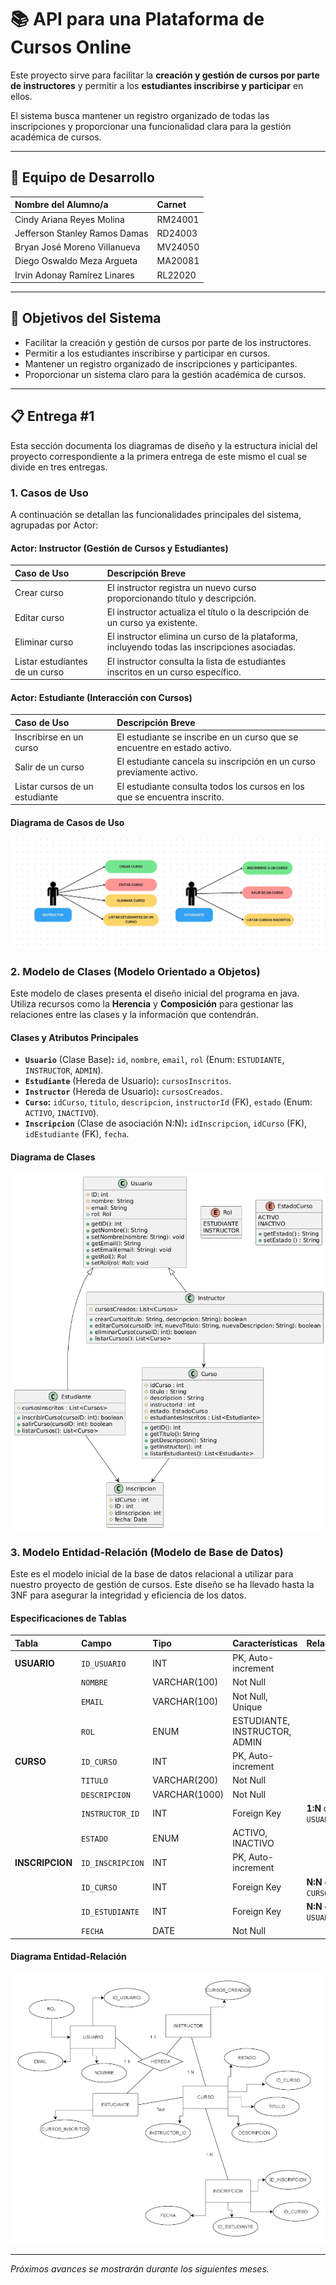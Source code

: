 # 📚 API para una Plataforma de Cursos Online

Este proyecto sirve para facilitar la **creación y gestión de cursos por parte de instructores** y permitir a los **estudiantes inscribirse y participar** en ellos.

El sistema busca mantener un registro organizado de todas las inscripciones y proporcionar una funcionalidad clara para la gestión académica de cursos.

---

## 👥 Equipo de Desarrollo

| Nombre del Alumno/a | Carnet | 
| :--- | :--- | 
| Cindy Ariana Reyes Molina | RM24001 | 
| Jefferson Stanley Ramos Damas | RD24003 | 
| Bryan José Moreno Villanueva | MV24050 | 
| Diego Oswaldo Meza Argueta | MA20081 | 
| Irvin Adonay Ramírez Linares | RL22020 | 

---

## 🎯 Objetivos del Sistema

* Facilitar la creación y gestión de cursos por parte de los instructores.
* Permitir a los estudiantes inscribirse y participar en cursos.
* Mantener un registro organizado de inscripciones y participantes.
* Proporcionar un sistema claro para la gestión académica de cursos.

---

## 📋 Entrega #1

Esta sección documenta los diagramas de diseño y la estructura inicial del proyecto correspondiente a la primera entrega de este mismo el cual se divide en tres entregas.

### 1. Casos de Uso

A continuación se detallan las funcionalidades principales del sistema, agrupadas por Actor:

#### Actor: Instructor (Gestión de Cursos y Estudiantes)

Caso de Uso | Descripción Breve | 
| :--- | :--- | 
| Crear curso | El instructor registra un nuevo curso proporcionando título y descripción. | 
| Editar curso | El instructor actualiza el título o la descripción de un curso ya existente. | 
| Eliminar curso | El instructor elimina un curso de la plataforma, incluyendo todas las inscripciones asociadas. | 
| Listar estudiantes de un curso | El instructor consulta la lista de estudiantes inscritos en un curso específico. | 

#### Actor: Estudiante (Interacción con Cursos)

Caso de Uso | Descripción Breve | 
| :--- | :--- | 
| Inscribirse en un curso | El estudiante se inscribe en un curso que se encuentre en estado activo. | 
| Salir de un curso | El estudiante cancela su inscripción en un curso previamente activo. | 
| Listar cursos de un estudiante | El estudiante consulta todos los cursos en los que se encuentra inscrito. |

#### Diagrama de Casos de Uso

![Diagrama de Casos de Uso](images/diagrama-casos-de-uso.jpg)

### 2. Modelo de Clases (Modelo Orientado a Objetos)

Este modelo de clases presenta el diseño inicial del programa en java. Utiliza recursos como la **Herencia** y **Composición** para gestionar las relaciones entre las clases y la información que contendrán.

#### Clases y Atributos Principales

* **`Usuario`** (Clase Base)**:** `id`, `nombre`, `email`, `rol` (Enum: `ESTUDIANTE`, `INSTRUCTOR`, `ADMIN`).
* **`Estudiante`** (Hereda de Usuario)**:** `cursosInscritos`.
* **`Instructor`** (Hereda de Usuario)**:** `cursosCreados`.
* **`Curso`:** `idCurso`, `titulo`, `descripcion`, `instructorId` (FK), `estado` (Enum: `ACTIVO`, `INACTIVO`).
* **`Inscripcion`** (Clase de asociación N:N)**:** `idInscripcion`, `idCurso` (FK), `idEstudiante` (FK), `fecha`.

#### Diagrama de Clases

![Diagrama de Clases](images/diagrama-clases.jpg)

### 3. Modelo Entidad-Relación (Modelo de Base de Datos)

Este es el modelo inicial de la base de datos relacional a utilizar para nuestro proyecto de gestión de cursos. Este diseño se ha llevado hasta la 3NF para asegurar la integridad y eficiencia de los datos.

#### Especificaciones de Tablas

| Tabla | Campo | Tipo | Características | Relación | 
| :--- | :--- | :--- | :--- | :--- | 
| **USUARIO** | `ID_USUARIO` | INT | PK, Auto-increment | | 
| | `NOMBRE` | VARCHAR(100) | Not Null | | 
| | `EMAIL` | VARCHAR(100) | Not Null, Unique | | 
| | `ROL` | ENUM | ESTUDIANTE, INSTRUCTOR, ADMIN | | 
| **CURSO** | `ID_CURSO` | INT | PK, Auto-increment | | 
| | `TITULO` | VARCHAR(200) | Not Null | | 
| | `DESCRIPCION` | VARCHAR(1000) | Not Null | | 
| | `INSTRUCTOR_ID` | INT | Foreign Key | **1:N** con `USUARIO` | 
| | `ESTADO` | ENUM | ACTIVO, INACTIVO | | 
| **INSCRIPCION** | `ID_INSCRIPCION` | INT | PK, Auto-increment | | 
| | `ID_CURSO` | INT | Foreign Key | **N:N** con `CURSO` | 
| | `ID_ESTUDIANTE` | INT | Foreign Key | **N:N** con `USUARIO` | 
| | `FECHA` | DATE | Not Null | | 

#### Diagrama Entidad-Relación

![Diagrama Entidad-Relacion](images/diagrama-e-r.png)

---

*Próximos avances se mostrarán durante los siguientes meses.*